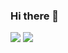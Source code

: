### Hi there 👋
![](https://github-readme-stats.vercel.app/api?username=Monster-2019&show_icons=true&count_private=true)
![](https://github-readme-stats.vercel.app/api/top-langs/?username=Monster-2019&layout=compact)

<!--
**Monster-2019/Monster-2019** is a ✨ _special_ ✨ repository because its `README.md` (this file) appears on your GitHub profile.

Here are some ideas to get you started:

- 🔭 I’m currently working on ...
- 🌱 I’m currently learning ...
- 👯 I’m looking to collaborate on ...
- 🤔 I’m looking for help with ...
- 💬 Ask me about ...
- 📫 How to reach me: ...
- 😄 Pronouns: ...
- ⚡ Fun fact: ...
-->
